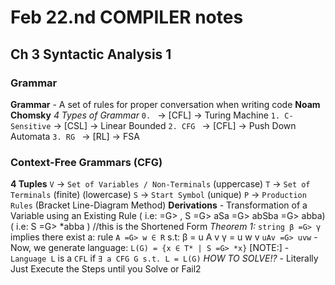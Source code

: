 # Feb 22.nd COMPILER notes #

## Ch 3 Syntactic Analysis 1 ##

### Grammar ###
 **Grammar**
    - A set of rules for proper conversation when writing code
 **Noam Chomsky**
    *4 Types of Grammar*
        `0. `            -> [CFL] -> Turing Machine
        `1. C-Sensitive` -> [CSL] -> Linear Bounded 
        `2. CFG `        -> [CFL] -> Push Down Automata
        `3. RG `         -> [RL]  -> FSA

### Context-Free Grammars (CFG) ###
 **4 Tuples**
    `V` -> `Set of Variables / Non-Terminals` (uppercase)
    `T` -> `Set of Terminals` (finite) (lowercase)
    `S` -> `Start Symbol` (unique)
    `P` -> `Production Rules` (Bracket Line-Diagram Method)
 **Derivations**
    - Transformation of a Variable using an Existing Rule
        ( i.e: =G> , S =G> aSa =G> abSba =G> abba)
        ( i.e: S =G> *abba ) //this is the Shortened Form
    *Theorem 1:*
        `string β =G> γ` implies there exist a:
             rule `A =G> w ∈ R` s.t:
                 β = u A v 
                 γ = u w v
                 `uAv =G> uvw`
    - Now, we generate language: `L(G) = {x ∈ T* | S =G> *x}`
    [NOTE:]
        - `Language L` is a `CFL` if `∃ a CFG G s.t. L = L(G)`
    *HOW TO SOLVE!?*
        - Literally Just Execute the Steps until you Solve or Fail2